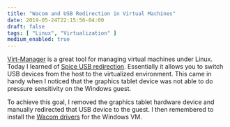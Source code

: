 ```yaml
---
title: "Wacom and USB Redirection in Virtual Machines"
date: 2019-05-24T22:15:56-04:00
draft: false
tags: [ "Linux", "Virtualization" ]
medium_enabled: true
---
```


[Virt-Manager](https://virt-manager.org/) is a great tool for managing virtual machines under Linux. Today I learned of [Spice USB redirection](https://blog.wikichoon.com/2014/04/spice-usb-redirection-in-virt-manager.html). Essentially it allows you to switch USB devices from the host to the virtualized environment. This came in handy when I noticed that the graphics tablet device was not able to do pressure sensitivity on the Windows guest. 

To achieve this goal, I removed the graphics tablet hardware device and manually redirected that USB device to the guest. I then remembered to install the [Wacom drivers](https://www.wacom.com/en-us/support/product-support/drivers) for the Windows VM.
